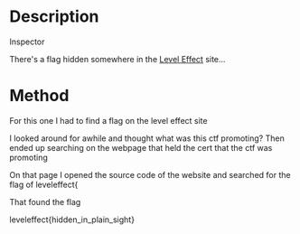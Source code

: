 # Description
Inspector

There's a flag hidden somewhere in the [Level Effect](https://www.leveleffect.com/) site...

# Method

For this one I had to find a flag on the level effect site

I looked around for awhile and thought what was this ctf promoting?
Then ended up searching on the webpage that held the cert that the ctf was promoting

On that page I opened the source code of the website and searched for the flag of leveleffect{

That found the flag

leveleffect{hidden_in_plain_sight}